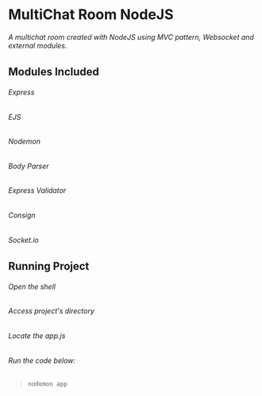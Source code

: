 # MultiChat Room NodeJS

###### A multichat room created with NodeJS using MVC pattern, Websocket and external modules.



## Modules Included

###### Express
###### EJS
###### Nodemon
###### Body Parser
###### Express Validator
###### Consign
###### Socket.io



## Running Project

###### Open the shell
###### Access project's directory
###### Locate the app.js 
###### Run the code below:
>```nodemon app ```